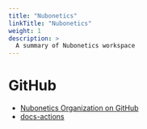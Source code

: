 ```yaml
---
title: "Nubonetics"
linkTitle: "Nubonetics"
weight: 1
description: >
  A summary of Nubonetics workspace
---
```


# GitHub

* [Nubonetics Organization on GitHub](https://github.com/nubonetics)
* [docs-actions](https://github.com/nubonetics/docs-actions)
